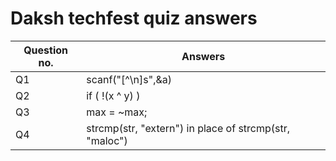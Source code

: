 # Daksh techfest quiz answers


Question no.|Answers
-------------------|------------------
Q1| scanf("[^\n]s",&a)
Q2| if ( !(x ^ y) )
Q3| max = ~max;
Q4| strcmp(str, "extern") in place of strcmp(str, "maloc")
